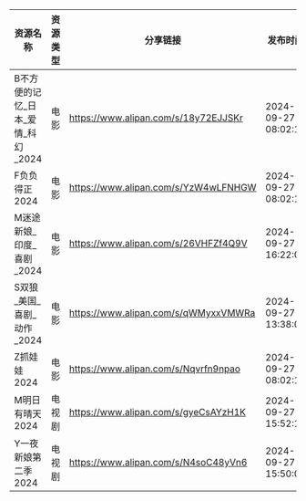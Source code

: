 | 资源名称                  | 资源类型 | 分享链接                                 | 发布时间                |
| --------------------- | ---- | ------------------------------------ | ------------------- |
| B不方便的记忆_日本_爱情_科幻_2024 | 电影   | https://www.alipan.com/s/18y72EJJSKr | 2024-09-27 08:02:10 |
| F负负得正2024             | 电影   | https://www.alipan.com/s/YzW4wLFNHGW | 2024-09-27 08:02:14 |
| M迷途新娘_印度_喜剧_2024      | 电影   | https://www.alipan.com/s/26VHFZf4Q9V | 2024-09-27 16:22:08 |
| S双狼_美国_喜剧_动作_2024     | 电影   | https://www.alipan.com/s/qWMyxxVMWRa | 2024-09-27 13:38:09 |
| Z抓娃娃2024              | 电影   | https://www.alipan.com/s/Nqvrfn9npao | 2024-09-27 08:02:12 |
| M明日有晴天2024            | 电视剧  | https://www.alipan.com/s/gyeCsAYzH1K | 2024-09-27 15:52:14 |
| Y一夜新娘第二季2024          | 电视剧  | https://www.alipan.com/s/N4soC48yVn6 | 2024-09-27 15:50:09 |
